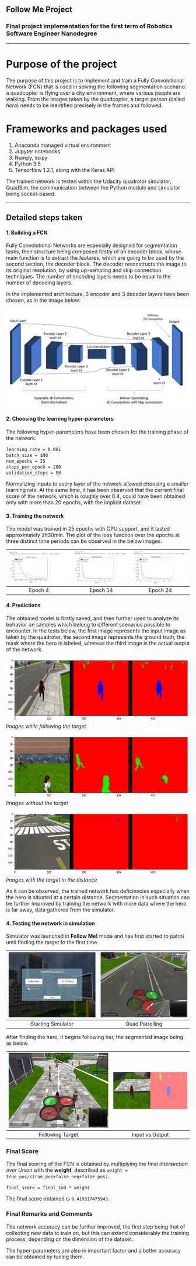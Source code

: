 ## Follow Me Project
### Final project implementation for the first term of Robotics Software Engineer Nanodegree
---
[//]: # (Image References)

[image1]: ./images/network_architecture.JPG
[image2]: ./images/training_epoch_4.JPG
[image3]: ./images/training_epoch_14.JPG
[image4]: ./images/training_epoch_24.JPG
[image5]: ./images/following_target.png
[image6]: ./images/no_target.png
[image7]: ./images/patrol_with_target.png
[image8]: ./images/sim_start.JPG
[image9]: ./images/quad_patrolling.JPG
[image10]: ./images/following_target.JPG
[image11]: ./images/segmented_image.JPG

# Purpose of the project

The purpose of this project is to implement and train a Fully Convolutional Network (FCN) that is used in solving the following segmentation scenario: a quadcopter is flying over a city environment, where various people are walking. From the images taken by the quadcopter, a target person (called *hero*) needs to be identified precisely in the frames and followed.


# Frameworks and packages used 
1. Anaconda managed virtual environment
2. Jupyter notebooks
3. Numpy, scipy
4. Python 3.5
5. Tensorflow 1.2.1, along with the Keras API

The trained network is tested within the Udacity quadrotor simulator, QuadSim, the communication between the Python module and simulator being socket-based.


---
## Detailed steps taken

#### 1. Building a FCN

Fully Convolutional Networks are especially designed for segmentation tasks, their structure being composed firstly of an encoder block, whose main function is to extract the features, which are going to be used by the second section, the decoder block. The decoder reconstructs the image to its original resolution, by using up-sampling and skip connection techniques. The number of encoding layers needs to be equal to the number of decoding layers.

In the implemented architecture, 3 encoder and 3 decoder layers have been chosen, as in the image below:

![image1]

#### 2. Choosing the learning hyper-parameters 

The following hyper-parameters have been chosen for the training phase of the network:
```
learning_rate = 0.001
batch_size = 100
num_epochs = 25
steps_per_epoch = 200
validation_steps = 50
```

Normalizing inputs to every layer of the network allowed choosing a smaller learning rate.
At the same time, it has been observed that the current final score of the network, which is roughly over 0.4, could have been obtained only with more than 20 epochs, with the implicit dataset.

#### 3. Training the network

The model was trained in 25 epochs with GPU support, and it lasted approximately 2h30min.
The plot of the loss function over the epochs at three distinct time periods can be observed in the below images.

![image2]                  | ![image3]      		   | ![image3]
:-------------------------:|:-------------------------:|:-------------------------:
Epoch 4                    |  Epoch 14		           |  Epoch 24

#### 4. Predictions

The obtained model is firstly saved, and then further used to analyze its behavior on samples which belong to different scenarios possible to encounter.
In the tests below, the first image represents the input image as taken by the quadrotor, the second image represents the ground truth, the mask where the hero is labeled, whereas the third image is the actual output of the network.

![image5]
*Images while following the target*

![image6]
*Images without the target*

![image7]
*Images with the target in the distance*

As it can be observed, the trained network has deficiencies especially when the hero is situated at a certain distance. Segmentation in such situation can be further improved by training the network with more data where the hero is far away, data gathered from the simulator.

#### 4. Testing the network in simulation

Simulator was launched in **Follow Me!** mode and has first started to patrol until finding the target fo the first time.

![image8]                  | ![image9]      		  
:-------------------------:|:-------------------------:
Starting Simulator         |  Quad Patrolling		           

After finding the hero, it begins following her, the segmented image being as below.

![image10]                 | ![image11]      		  
:-------------------------:|:-------------------------:
Following Target           |  Input vs Output	     




### Final Score

The final scoring of the FCN is obtained by multiplying the final *Intersection over Union* with the **weight**, described as `weight = true_pos/(true_pos+false_neg+false_pos)`.

```
final_score = final_IoU * weight
```

The final score obtained is `0.419317475943`.

### Final Remarks and Comments

The network accuracy can be further improved, the first step being that of collecting new data to train on, but this can extend considerably the training process, depending on the dimension of the dataset.

The hyper-parameters are also in important factor and a better accuracy can be obtained by tuning them.






